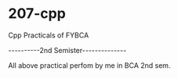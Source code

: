 # 207-cpp
Cpp Practicals of FYBCA

----------2nd Semister--------------

 All above practical perfom by me in BCA 2nd sem.

